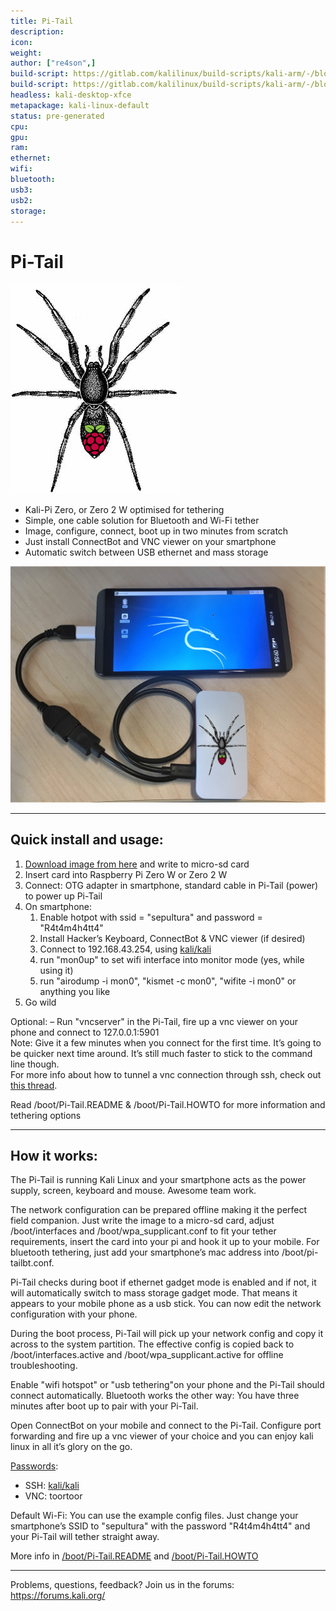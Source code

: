 ```yaml
---
title: Pi-Tail
description:
icon:
weight:
author: ["re4son",]
build-script: https://gitlab.com/kalilinux/build-scripts/kali-arm/-/blob/master/rpi0w-pitail.sh
build-script: https://gitlab.com/kalilinux/build-scripts/kali-arm/-/blob/master/rpi-zero-2-w-pitail.sh
headless: kali-desktop-xfce
metapackage: kali-linux-default
status: pre-generated
cpu:
gpu:
ram:
ethernet:
wifi:
bluetooth:
usb3:
usb2:
storage:
---
```


# Pi-Tail

![pi-tail-logo](images/pi-tail-logo.png)

- Kali-Pi Zero, or Zero 2 W optimised for tethering
- Simple, one cable solution for Bluetooth and Wi-Fi tether
- Image, configure, connect, boot up in two minutes from scratch
- Just install ConnectBot and VNC viewer on your smartphone
- Automatic switch between USB ethernet and mass storage

![Pi-Tail](images/pi-tail-demo.jpg)

- - -

## Quick install and usage:

1. [Download image from here](/get-kali/#kali-arm) and write to micro-sd card
2. Insert card into Raspberry Pi Zero W or Zero 2 W
3. Connect: OTG adapter in smartphone, standard cable in Pi-Tail (power) to power up Pi-Tail
4. On smartphone:
   1. Enable hotpot with ssid = "sepultura" and password = "R4t4m4h4tt4"
   2. Install Hacker’s Keyboard, ConnectBot & VNC viewer (if desired)
   3. Connect to 192.168.43.254, using [kali/kali](/docs/introduction/default-credentials/)
   4. run "mon0up" to set wifi interface into monitor mode (yes, while using it)
   5. run "airodump -i mon0", "kismet -c mon0", "wifite -i mon0" or anything you like
5. Go wild

Optional:
– Run "vncserver" in the Pi-Tail, fire up a vnc viewer on your phone and connect to
127.0.0.1:5901  
Note: Give it a few minutes when you connect for the first time. It’s going to be quicker next
time around. It’s still much faster to stick to the command line though.  
For more info about how to tunnel a vnc connection through ssh, check out [this thread](https://whitedome.com.au/re4son/topic/vnc/).  

Read /boot/Pi-Tail.README & /boot/Pi-Tail.HOWTO for more information and tethering options  

- - -

## How it works:

The Pi-Tail is running Kali Linux and your smartphone acts as the power supply, screen, keyboard and mouse. Awesome team work.  

The network configuration can be prepared offline making it the perfect field companion.
Just write the image to a micro-sd card, adjust /boot/interfaces and /boot/wpa_supplicant.conf to fit your tether requirements, insert the card into your pi and hook it up to your mobile. For bluetooth tethering, just add your smartphone’s mac address into /boot/pi-tailbt.conf.  

Pi-Tail checks during boot if ethernet gadget mode is enabled and if not, it will automatically switch to mass storage gadget mode. That means it appears to your mobile phone as a usb stick. You can now edit the network configuration with your phone.  

During the boot process, Pi-Tail will pick up your network config and copy it across to the system partition. The effective config is copied back to /boot/interfaces.active and /boot/wpa_supplicant.active for offline troubleshooting.  

Enable "wifi hotspot" or "usb tethering"on your phone and the Pi-Tail should connect automatically. Bluetooth works the other way: You have three minutes after boot up to pair with your Pi-Tail.

Open ConnectBot on your mobile and connect to the Pi-Tail. Configure port forwarding and fire up a vnc viewer of your choice and you can enjoy kali linux in all it’s glory on the go.  

[Passwords](/docs/introduction/default-credentials/):  

- SSH: [kali/kali](/docs/introduction/default-credentials/)
- VNC: toortoor  
  
Default Wi-Fi:
You can use the example config files. Just change your smartphone’s SSID to "sepultura" with the password "R4t4m4h4tt4" and your Pi-Tail will tether straight away.

More info in [/boot/Pi-Tail.README](https://github.com/Re4son/RPi-Tweaks/blob/master/pi-tail/Pi-Tail.README) and [/boot/Pi-Tail.HOWTO](https://github.com/Re4son/RPi-Tweaks/blob/master/pi-tail/Pi-Tail.HOWTO)  

- - -

Problems, questions, feedback? Join us in the forums:  
https://forums.kali.org/  
